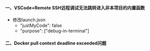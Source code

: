 #### 一、VSCode+Remote SSH远程调试无法跳转进入非本项目的内置函数
- 修改launch.json
  - "justMyCode": false
  - "purpose": ["debug-in-terminal"]

#### 二、Docker pull context deadline exceeded问题
